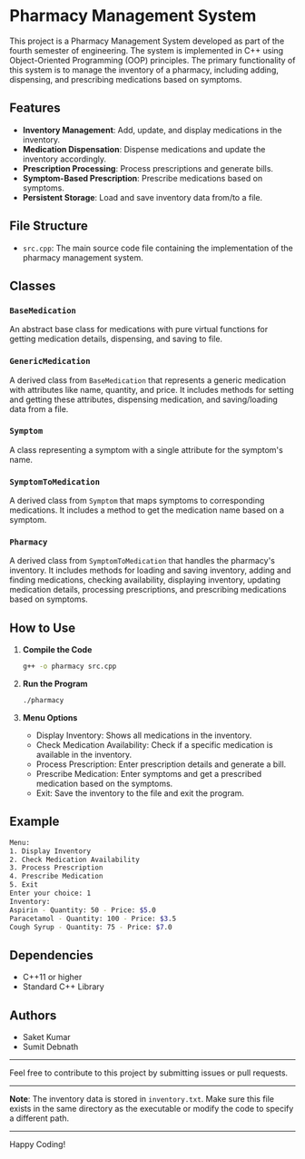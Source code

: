 # Pharmacy Management System

This project is a Pharmacy Management System developed as part of the fourth semester of engineering. The system is implemented in C++ using Object-Oriented Programming (OOP) principles. The primary functionality of this system is to manage the inventory of a pharmacy, including adding, dispensing, and prescribing medications based on symptoms.

## Features

- **Inventory Management**: Add, update, and display medications in the inventory.
- **Medication Dispensation**: Dispense medications and update the inventory accordingly.
- **Prescription Processing**: Process prescriptions and generate bills.
- **Symptom-Based Prescription**: Prescribe medications based on symptoms.
- **Persistent Storage**: Load and save inventory data from/to a file.

## File Structure

- `src.cpp`: The main source code file containing the implementation of the pharmacy management system.

## Classes

### `BaseMedication`
An abstract base class for medications with pure virtual functions for getting medication details, dispensing, and saving to file.

### `GenericMedication`
A derived class from `BaseMedication` that represents a generic medication with attributes like name, quantity, and price. It includes methods for setting and getting these attributes, dispensing medication, and saving/loading data from a file.

### `Symptom`
A class representing a symptom with a single attribute for the symptom's name.

### `SymptomToMedication`
A derived class from `Symptom` that maps symptoms to corresponding medications. It includes a method to get the medication name based on a symptom.

### `Pharmacy`
A derived class from `SymptomToMedication` that handles the pharmacy's inventory. It includes methods for loading and saving inventory, adding and finding medications, checking availability, displaying inventory, updating medication details, processing prescriptions, and prescribing medications based on symptoms.

## How to Use

1. **Compile the Code**
   ```sh
   g++ -o pharmacy src.cpp
   ```

2. **Run the Program**
   ```sh
   ./pharmacy
   ```

3. **Menu Options**
   - Display Inventory: Shows all medications in the inventory.
   - Check Medication Availability: Check if a specific medication is available in the inventory.
   - Process Prescription: Enter prescription details and generate a bill.
   - Prescribe Medication: Enter symptoms and get a prescribed medication based on the symptoms.
   - Exit: Save the inventory to the file and exit the program.

## Example

```sh
Menu:
1. Display Inventory
2. Check Medication Availability
3. Process Prescription
4. Prescribe Medication
5. Exit
Enter your choice: 1
Inventory:
Aspirin - Quantity: 50 - Price: $5.0
Paracetamol - Quantity: 100 - Price: $3.5
Cough Syrup - Quantity: 75 - Price: $7.0
```

## Dependencies

- C++11 or higher
- Standard C++ Library



## Authors

- Saket Kumar
- Sumit Debnath

---

Feel free to contribute to this project by submitting issues or pull requests.

---

**Note**: The inventory data is stored in `inventory.txt`. Make sure this file exists in the same directory as the executable or modify the code to specify a different path.

---

Happy Coding!
